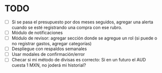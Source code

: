 # TODO

- [ ] Si se pasa el presupuesto por dos meses seguidos, agregar una alerta cuando se esté registrando una compra con ese rubro.
- [ ] Módulo de notificaciones
- [ ] Módulo de revisor: agregar sección donde se agregue un rol (si puede o no registrar gastos, agregar categorías)
- [ ] Despliegue con respaldos semanales
- [ ] Usar modales de confirmación/error
- [ ] Checar si mi método de divisas es correcto: Si en un futuro el AUD cuesta 1 MXN, no joderá mi historial?